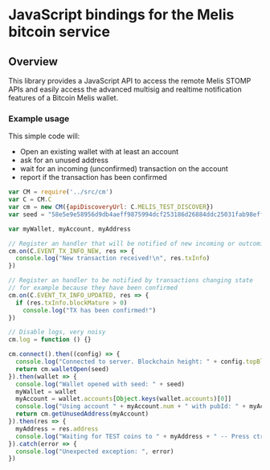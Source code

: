 # JavaScript bindings for the Melis bitcoin service

## Overview

This library provides a JavaScript API to access the remote Melis STOMP APIs
and easily access the advanced multisig and realtime notification features
of a Bitcoin Melis wallet.

### Example usage
This simple code will:
* Open an existing wallet with at least an account
* ask for an unused address
* wait for an incoming (unconfirmed) transaction on the account
* report if the transaction has been confirmed

```javascript
var CM = require('../src/cm')
var C = CM.C
var cm = new CM({apiDiscoveryUrl: C.MELIS_TEST_DISCOVER})
var seed = "58e5e9e58956d9db4aeff9875994dcf253186d26884ddc25031fab98eff6ea34" // an existing wallet used for testing purposes

var myWallet, myAccount, myAddress

// Register an handler that will be notified of new incoming or outcoming transactions
cm.on(C.EVENT_TX_INFO_NEW, res => {
  console.log("New transaction received!\n", res.txInfo)
})

// Register an handler to be notified by transactions changing state
// for example because they have been confirmed
cm.on(C.EVENT_TX_INFO_UPDATED, res => {
  if (res.txInfo.blockMature > 0)
    console.log("TX has been confirmed!")
})

// Disable logs, very noisy
cm.log = function () {}

cm.connect().then((config) => {
  console.log("Connected to server. Blockchain height: " + config.topBlock.height)
  return cm.walletOpen(seed)
}).then(wallet => {
  console.log("Wallet opened with seed: " + seed)
  myWallet = wallet
  myAccount = wallet.accounts[Object.keys(wallet.accounts)[0]]
  console.log("Using account " + myAccount.num + " with pubId: " + myAccount.pubId)
  return cm.getUnusedAddress(myAccount)
}).then(res => {
  myAddress = res.address
  console.log("Waiting for TEST coins to " + myAddress + " -- Press ctrl-c to exit")
}).catch(error => {
  console.log("Unexpected exception: ", error)
})
```